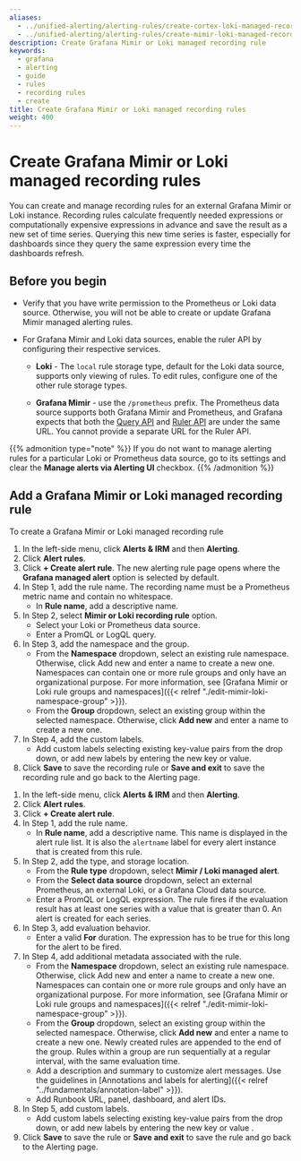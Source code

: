 ```yaml
---
aliases:
  - ../unified-alerting/alerting-rules/create-cortex-loki-managed-recording-rule/
  - ../unified-alerting/alerting-rules/create-mimir-loki-managed-recording-rule/
description: Create Grafana Mimir or Loki managed recording rule
keywords:
  - grafana
  - alerting
  - guide
  - rules
  - recording rules
  - create
title: Create Grafana Mimir or Loki managed recording rules
weight: 400
---
```


# Create Grafana Mimir or Loki managed recording rules

You can create and manage recording rules for an external Grafana Mimir or Loki instance. Recording rules calculate frequently needed expressions or computationally expensive expressions in advance and save the result as a new set of time series. Querying this new time series is faster, especially for dashboards since they query the same expression every time the dashboards refresh.

## Before you begin

- Verify that you have write permission to the Prometheus or Loki data source. Otherwise, you will not be able to create or update Grafana Mimir managed alerting rules.

- For Grafana Mimir and Loki data sources, enable the ruler API by configuring their respective services.

  - **Loki** - The `local` rule storage type, default for the Loki data source, supports only viewing of rules. To edit rules, configure one of the other rule storage types.

  - **Grafana Mimir** - use the `/prometheus` prefix. The Prometheus data source supports both Grafana Mimir and Prometheus, and Grafana expects that both the [Query API](/docs/mimir/latest/operators-guide/reference-http-api/#querier--query-frontend) and [Ruler API](/docs/mimir/latest/operators-guide/reference-http-api/#ruler) are under the same URL. You cannot provide a separate URL for the Ruler API.

{{% admonition type="note" %}}
If you do not want to manage alerting rules for a particular Loki or Prometheus data source, go to its settings and clear the **Manage alerts via Alerting UI** checkbox.
{{% /admonition %}}

## Add a Grafana Mimir or Loki managed recording rule

To create a Grafana Mimir or Loki managed recording rule

1. In the left-side menu, click **Alerts & IRM** and then **Alerting**.
1. Click **Alert rules**.
1. Click **+ Create alert rule**. The new alerting rule page opens where the **Grafana managed alert** option is selected by default.
1. In Step 1, add the rule name. The recording name must be a Prometheus metric name and contain no whitespace.
   - In **Rule name**, add a descriptive name.
1. In Step 2, select **Mimir or Loki recording rule** option.
   - Select your Loki or Prometheus data source.
   - Enter a PromQL or LogQL query.
1. In Step 3, add the namespace and the group.
   - From the **Namespace** dropdown, select an existing rule namespace. Otherwise, click Add new and enter a name to create a new one. Namespaces can contain one or more rule groups and only have an organizational purpose. For more information, see [Grafana Mimir or Loki rule groups and namespaces]({{< relref "./edit-mimir-loki-namespace-group" >}}).
   - From the **Group** dropdown, select an existing group within the selected namespace. Otherwise, click **Add new** and enter a name to create a new one.
1. In Step 4, add the custom labels.
   - Add custom labels selecting existing key-value pairs from the drop down, or add new labels by entering the new key or value.
1. Click **Save** to save the recording rule or **Save and exit** to save the recording rule and go back to the Alerting page.

<!-- delete next steps? -->

1. In the left-side menu, click **Alerts & IRM** and then **Alerting**.
1. Click **Alert rules**.
1. Click **+ Create alert rule**.
1. In Step 1, add the rule name.
   - In **Rule name**, add a descriptive name. This name is displayed in the alert rule list. It is also the `alertname` label for every alert instance that is created from this rule.
1. In Step 2, add the type, and storage location.
   - From the **Rule type** dropdown, select **Mimir / Loki managed alert**.
   - From the **Select data source** dropdown, select an external Prometheus, an external Loki, or a Grafana Cloud data source.
   - Enter a PromQL or LogQL expression. The rule fires if the evaluation result has at least one series with a value that is greater than 0. An alert is created for each series.
1. In Step 3, add evaluation behavior.
   - Enter a valid **For** duration. The expression has to be true for this long for the alert to be fired.
1. In Step 4, add additional metadata associated with the rule.
   - From the **Namespace** dropdown, select an existing rule namespace. Otherwise, click Add new and enter a name to create a new one. Namespaces can contain one or more rule groups and only have an organizational purpose. For more information, see [Grafana Mimir or Loki rule groups and namespaces]({{< relref "./edit-mimir-loki-namespace-group" >}}).
   - From the **Group** dropdown, select an existing group within the selected namespace. Otherwise, click **Add new** and enter a name to create a new one. Newly created rules are appended to the end of the group. Rules within a group are run sequentially at a regular interval, with the same evaluation time.
   - Add a description and summary to customize alert messages. Use the guidelines in [Annotations and labels for alerting]({{< relref "../fundamentals/annotation-label" >}}).
   - Add Runbook URL, panel, dashboard, and alert IDs.
1. In Step 5, add custom labels.
   - Add custom labels selecting existing key-value pairs from the drop down, or add new labels by entering the new key or value .
1. Click **Save** to save the rule or **Save and exit** to save the rule and go back to the Alerting page.
